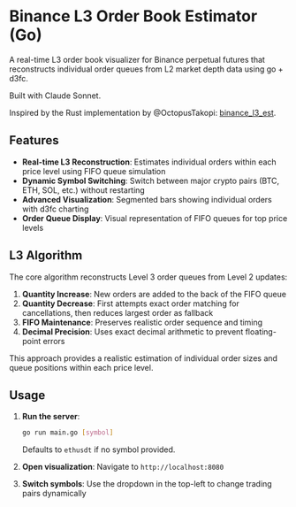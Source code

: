 # Binance L3 Order Book Estimator (Go)

A real-time L3 order book visualizer for Binance perpetual futures that reconstructs individual order queues from L2 market depth data using go + d3fc.

Built with Claude Sonnet.

Inspired by the Rust implementation by @OctopusTakopi: [binance_l3_est](https://github.com/OctopusTakopi/binance_l3_est).

## Features

- **Real-time L3 Reconstruction**: Estimates individual orders within each price level using FIFO queue simulation
- **Dynamic Symbol Switching**: Switch between major crypto pairs (BTC, ETH, SOL, etc.) without restarting
- **Advanced Visualization**: Segmented bars showing individual orders with d3fc charting
- **Order Queue Display**: Visual representation of FIFO queues for top price levels

## L3 Algorithm

The core algorithm reconstructs Level 3 order queues from Level 2 updates:

1. **Quantity Increase**: New orders are added to the back of the FIFO queue
2. **Quantity Decrease**: First attempts exact order matching for cancellations, then reduces largest order as fallback
3. **FIFO Maintenance**: Preserves realistic order sequence and timing
4. **Decimal Precision**: Uses exact decimal arithmetic to prevent floating-point errors

This approach provides a realistic estimation of individual order sizes and queue positions within each price level.

## Usage

1. **Run the server**:
   ```sh
   go run main.go [symbol]
   ```
   Defaults to `ethusdt` if no symbol provided.

2. **Open visualization**:
   Navigate to `http://localhost:8080`

3. **Switch symbols**:
   Use the dropdown in the top-left to change trading pairs dynamically 